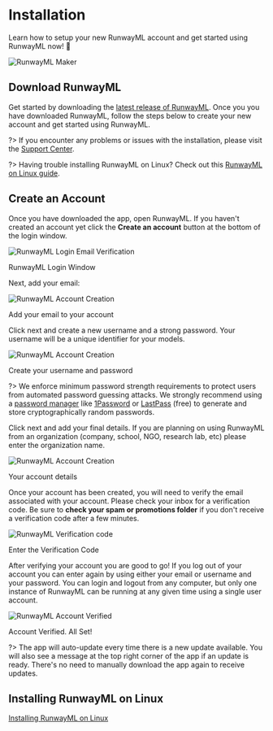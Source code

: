 # Installation

Learn how to setup your new RunwayML account and get started using RunwayML now! 🚀

![RunwayML Maker](/../assets/images/getting-started/laptopmaker.jpg)

## Download RunwayML

Get started by downloading the [latest release of RunwayML](https://runwayml.com/download). Once you you have downloaded RunwayML, follow the steps below to create your new account and get started using RunwayML.

?> If you encounter any problems or issues with the installation, please visit the [Support Center](https://support.runwayml.com/).

?> Having trouble installing RunwayML on Linux? Check out this [RunwayML on Linux guide](https://support.runwayml.com/en/articles/3116268-runway-on-linux).

## Create an Account

Once you have downloaded the app, open RunwayML. If you haven't created an account yet click the **Create an account** button at the bottom of the login window.

<div class="Img-Small">
  <img src="assets/images/installation/login_01.png" alt="RunwayML Login Email Verification" >
  <p>RunwayML Login Window</p>
</div>

Next, add your email:

<div class="Img-Small">
  <img src="assets/images/installation/login_02.png" alt="RunwayML Account Creation" >
  <p>Add your email to your account</p>
</div>

Click next and create a new username and a strong password. Your username will be a unique identifier for your models.

<div class="Img-Small">
  <img src="assets/images/installation/login_03.png" alt="RunwayML Account Creation" >
  <p>Create your username and password</p>
</div>

?> We enforce minimum password strength requirements to protect users from automated password guessing attacks. We strongly recommend using a [password manager](https://en.wikipedia.org/wiki/Password_manager) like [1Password](https://1password.com/) or [LastPass](https://www.lastpass.com/) (free) to generate and store cryptographically random passwords.

Click next and add your final details. If you are planning on using RunwayML from an organization (company, school, NGO, research lab, etc) please enter the organization name.

<div class="Img-Small">
  <img src="assets/images/installation/login_04.png" alt="RunwayML Account Creation" >
  <p>Your account details</p>
</div>

Once your account has been created, you will need to verify the email associated with your account. Please check your inbox for a verification code. Be sure to **check your spam or promotions folder** if you don't receive a verification code after a few minutes.

<div class="Img-Small">
  <img src="assets/images/installation/login_05.png" alt="RunwayML Verification code" >
  <p>Enter the Verification Code</p>
</div>

After verifying your account you are good to go! If you log out of your account you can enter again by using either your email or username and your password. You can login and logout from any computer, but only one instance of RunwayML can be running at any given time using a single user account.

<div class="Img-Small">
  <img src="assets/images/installation/login_06.png" alt="RunwayML Account Verified" >
  <p>Account Verified. All Set!</p>
</div>

?> The app will auto-update every time there is a new update available. You will also see a message at the top right corner of the app if an update is ready. There's no need to manually download the app again to receive updates.

## Installing RunwayML on Linux
[Installing RunwayML on Linux](https://support.runwayml.com/en/articles/3116268-runway-on-linux)